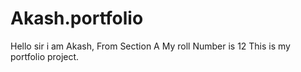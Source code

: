 # Akash.portfolio
Hello sir i am Akash, 
From Section A
My roll Number is 12
This is my portfolio project.
